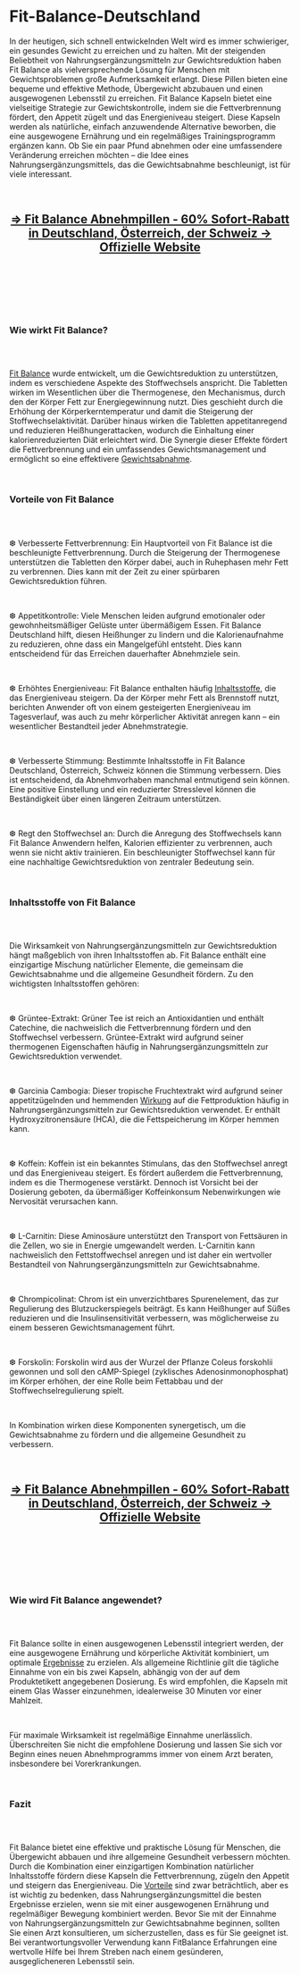 # Fit-Balance-Deutschland

<p>In der heutigen, sich schnell entwickelnden Welt wird es immer schwieriger, ein gesundes Gewicht zu erreichen und zu halten. Mit der steigenden Beliebtheit von Nahrungserg&auml;nzungsmitteln zur Gewichtsreduktion haben Fit Balance als vielversprechende L&ouml;sung f&uuml;r Menschen mit Gewichtsproblemen gro&szlig;e Aufmerksamkeit erlangt. Diese Pillen bieten eine bequeme und effektive Methode, &Uuml;bergewicht abzubauen und einen ausgewogenen Lebensstil zu erreichen. Fit Balance Kapseln bietet eine vielseitige Strategie zur Gewichtskontrolle, indem sie die Fettverbrennung f&ouml;rdert, den Appetit z&uuml;gelt und das Energieniveau steigert. Diese Kapseln werden als nat&uuml;rliche, einfach anzuwendende Alternative beworben, die eine ausgewogene Ern&auml;hrung und ein regelm&auml;&szlig;iges Trainingsprogramm erg&auml;nzen kann. Ob Sie ein paar Pfund abnehmen oder eine umfassendere Ver&auml;nderung erreichen m&ouml;chten &ndash; die Idee eines Nahrungserg&auml;nzungsmittels, das die Gewichtsabnahme beschleunigt, ist f&uuml;r viele interessant.</p>
<p>&nbsp;</p>
<h2 style="text-align: center;"><a href="https://fittbalance.de/go/bestellen/"><strong>=&gt; Fit Balance Abnehmpillen - 60% Sofort-Rabatt in Deutschland, &Ouml;sterreich, der Schweiz -&gt; Offizielle Website</strong></a></h2>
<h2 style="text-align: center;">&nbsp;</h2>
<p><a href="https://fittbalance.de/go/bestellen/"><img src="https://storage.penzu.com/g/nQNFLbDKQeWzUhKe" alt="" /></a></p>
<p>&nbsp;</p>
<h3><strong>Wie wirkt Fit Balance?</strong></h3>
<h3>&nbsp;</h3>
<p><a href="https://fittbalance.de/">Fit Balance</a>&nbsp;wurde entwickelt, um die Gewichtsreduktion zu unterst&uuml;tzen, indem es verschiedene Aspekte des Stoffwechsels anspricht. Die Tabletten wirken im Wesentlichen &uuml;ber die Thermogenese, den Mechanismus, durch den der K&ouml;rper Fett zur Energiegewinnung nutzt. Dies geschieht durch die Erh&ouml;hung der K&ouml;rperkerntemperatur und damit die Steigerung der Stoffwechselaktivit&auml;t. Dar&uuml;ber hinaus wirken die Tabletten appetitanregend und reduzieren Hei&szlig;hungerattacken, wodurch die Einhaltung einer kalorienreduzierten Di&auml;t erleichtert wird. Die Synergie dieser Effekte f&ouml;rdert die Fettverbrennung und ein umfassendes Gewichtsmanagement und erm&ouml;glicht so eine effektivere&nbsp;<a href="https://glycogenplus.de/">Gewichtsabnahme</a>.</p>
<p>&nbsp;</p>
<h3><strong>Vorteile von Fit Balance</strong></h3>
<h3>&nbsp;</h3>
<p>❆ Verbesserte Fettverbrennung: Ein Hauptvorteil von Fit Balance ist die beschleunigte Fettverbrennung. Durch die Steigerung der Thermogenese unterst&uuml;tzen die Tabletten den K&ouml;rper dabei, auch in Ruhephasen mehr Fett zu verbrennen. Dies kann mit der Zeit zu einer sp&uuml;rbaren Gewichtsreduktion f&uuml;hren.</p>
<p>&nbsp;</p>
<p>❆ Appetitkontrolle: Viele Menschen leiden aufgrund emotionaler oder gewohnheitsm&auml;&szlig;iger Gel&uuml;ste unter &uuml;berm&auml;&szlig;igem Essen. Fit Balance Deutschland hilft, diesen Hei&szlig;hunger zu lindern und die Kalorienaufnahme zu reduzieren, ohne dass ein Mangelgef&uuml;hl entsteht. Dies kann entscheidend f&uuml;r das Erreichen dauerhafter Abnehmziele sein.</p>
<p>&nbsp;</p>
<p>❆ Erh&ouml;htes Energieniveau: Fit Balance enthalten h&auml;ufig&nbsp;<a href="https://slimmjaro.com/">Inhaltsstoffe</a>, die das Energieniveau steigern. Da der K&ouml;rper mehr Fett als Brennstoff nutzt, berichten Anwender oft von einem gesteigerten Energieniveau im Tagesverlauf, was auch zu mehr k&ouml;rperlicher Aktivit&auml;t anregen kann &ndash; ein wesentlicher Bestandteil jeder Abnehmstrategie.</p>
<p>&nbsp;</p>
<p>❆ Verbesserte Stimmung: Bestimmte Inhaltsstoffe in Fit Balance Deutschland, &Ouml;sterreich, Schweiz k&ouml;nnen die Stimmung verbessern. Dies ist entscheidend, da Abnehmvorhaben manchmal entmutigend sein k&ouml;nnen. Eine positive Einstellung und ein reduzierter Stresslevel k&ouml;nnen die Best&auml;ndigkeit &uuml;ber einen l&auml;ngeren Zeitraum unterst&uuml;tzen.</p>
<p>&nbsp;</p>
<p>❆ Regt den Stoffwechsel an: Durch die Anregung des Stoffwechsels kann Fit Balance Anwendern helfen, Kalorien effizienter zu verbrennen, auch wenn sie nicht aktiv trainieren. Ein beschleunigter Stoffwechsel kann f&uuml;r eine nachhaltige Gewichtsreduktion von zentraler Bedeutung sein.</p>
<p>&nbsp;</p>
<h3><strong>Inhaltsstoffe von Fit Balance</strong></h3>
<h3>&nbsp;</h3>
<p>Die Wirksamkeit von Nahrungserg&auml;nzungsmitteln zur Gewichtsreduktion h&auml;ngt ma&szlig;geblich von ihren Inhaltsstoffen ab. Fit Balance enth&auml;lt eine einzigartige Mischung nat&uuml;rlicher Elemente, die gemeinsam die Gewichtsabnahme und die allgemeine Gesundheit f&ouml;rdern. Zu den wichtigsten Inhaltsstoffen geh&ouml;ren:</p>
<p>&nbsp;</p>
<p>❆ Gr&uuml;ntee-Extrakt: Gr&uuml;ner Tee ist reich an Antioxidantien und enth&auml;lt Catechine, die nachweislich die Fettverbrennung f&ouml;rdern und den Stoffwechsel verbessern. Gr&uuml;ntee-Extrakt wird aufgrund seiner thermogenen Eigenschaften h&auml;ufig in Nahrungserg&auml;nzungsmitteln zur Gewichtsreduktion verwendet.</p>
<p>&nbsp;</p>
<p>❆ Garcinia Cambogia: Dieser tropische Fruchtextrakt wird aufgrund seiner appetitz&uuml;gelnden und hemmenden&nbsp;<a href="https://slimorolcaps.de/">Wirkung</a>&nbsp;auf die Fettproduktion h&auml;ufig in Nahrungserg&auml;nzungsmitteln zur Gewichtsreduktion verwendet. Er enth&auml;lt Hydroxyzitronens&auml;ure (HCA), die die Fettspeicherung im K&ouml;rper hemmen kann.</p>
<p>&nbsp;</p>
<p>❆ Koffein: Koffein ist ein bekanntes Stimulans, das den Stoffwechsel anregt und das Energieniveau steigert. Es f&ouml;rdert au&szlig;erdem die Fettverbrennung, indem es die Thermogenese verst&auml;rkt. Dennoch ist Vorsicht bei der Dosierung geboten, da &uuml;berm&auml;&szlig;iger Koffeinkonsum Nebenwirkungen wie Nervosit&auml;t verursachen kann.</p>
<p>&nbsp;</p>
<p>❆ L-Carnitin: Diese Aminos&auml;ure unterst&uuml;tzt den Transport von Fetts&auml;uren in die Zellen, wo sie in Energie umgewandelt werden. L-Carnitin kann nachweislich den Fettstoffwechsel anregen und ist daher ein wertvoller Bestandteil von Nahrungserg&auml;nzungsmitteln zur Gewichtsabnahme.</p>
<p>&nbsp;</p>
<p>❆ Chrompicolinat: Chrom ist ein unverzichtbares Spurenelement, das zur Regulierung des Blutzuckerspiegels beitr&auml;gt. Es kann Hei&szlig;hunger auf S&uuml;&szlig;es reduzieren und die Insulinsensitivit&auml;t verbessern, was m&ouml;glicherweise zu einem besseren Gewichtsmanagement f&uuml;hrt.</p>
<p>&nbsp;</p>
<p>❆ Forskolin: Forskolin wird aus der Wurzel der Pflanze Coleus forskohlii gewonnen und soll den cAMP-Spiegel (zyklisches Adenosinmonophosphat) im K&ouml;rper erh&ouml;hen, der eine Rolle beim Fettabbau und der Stoffwechselregulierung spielt.</p>
<p>&nbsp;</p>
<p>In Kombination wirken diese Komponenten synergetisch, um die Gewichtsabnahme zu f&ouml;rdern und die allgemeine Gesundheit zu verbessern.</p>
<p>&nbsp;</p>
<h2 style="text-align: center;"><a href="https://fittbalance.de/go/bestellen/"><strong>=&gt; Fit Balance Abnehmpillen - 60% Sofort-Rabatt in Deutschland, &Ouml;sterreich, der Schweiz -&gt; Offizielle Website</strong></a></h2>
<h2 style="text-align: center;">&nbsp;</h2>
<p><a href="https://fittbalance.de/go/bestellen/"><img src="https://storage.penzu.com/g/68DPQhccQNN7cLy1" alt="" /></a></p>
<p>&nbsp;</p>
<h3><strong>Wie wird Fit Balance angewendet?</strong></h3>
<h3>&nbsp;</h3>
<p>Fit Balance sollte in einen ausgewogenen Lebensstil integriert werden, der eine ausgewogene Ern&auml;hrung und k&ouml;rperliche Aktivit&auml;t kombiniert, um optimale&nbsp;<a href="https://sizemdplusmalegummies.com/sizemd-plus-deutschland/">Ergebnisse</a>&nbsp;zu erzielen. Als allgemeine Richtlinie gilt die t&auml;gliche Einnahme von ein bis zwei Kapseln, abh&auml;ngig von der auf dem Produktetikett angegebenen Dosierung. Es wird empfohlen, die Kapseln mit einem Glas Wasser einzunehmen, idealerweise 30 Minuten vor einer Mahlzeit.</p>
<p>&nbsp;</p>
<p>F&uuml;r maximale Wirksamkeit ist regelm&auml;&szlig;ige Einnahme unerl&auml;sslich. &Uuml;berschreiten Sie nicht die empfohlene Dosierung und lassen Sie sich vor Beginn eines neuen Abnehmprogramms immer von einem Arzt beraten, insbesondere bei Vorerkrankungen.</p>
<p>&nbsp;</p>
<h3><strong>Fazit</strong></h3>
<h3>&nbsp;</h3>
<p>Fit Balance bietet eine effektive und praktische L&ouml;sung f&uuml;r Menschen, die &Uuml;bergewicht abbauen und ihre allgemeine Gesundheit verbessern m&ouml;chten. Durch die Kombination einer einzigartigen Kombination nat&uuml;rlicher Inhaltsstoffe f&ouml;rdern diese Kapseln die Fettverbrennung, z&uuml;geln den Appetit und steigern das Energieniveau. Die&nbsp;<a href="https://smileslimkapseln.de/">Vorteile</a>&nbsp;sind zwar betr&auml;chtlich, aber es ist wichtig zu bedenken, dass Nahrungserg&auml;nzungsmittel die besten Ergebnisse erzielen, wenn sie mit einer ausgewogenen Ern&auml;hrung und regelm&auml;&szlig;iger Bewegung kombiniert werden. Bevor Sie mit der Einnahme von Nahrungserg&auml;nzungsmitteln zur Gewichtsabnahme beginnen, sollten Sie einen Arzt konsultieren, um sicherzustellen, dass es f&uuml;r Sie geeignet ist. Bei verantwortungsvoller Verwendung kann FitBalance Erfahrungen eine wertvolle Hilfe bei Ihrem Streben nach einem ges&uuml;nderen, ausgeglicheneren Lebensstil sein.</p>
